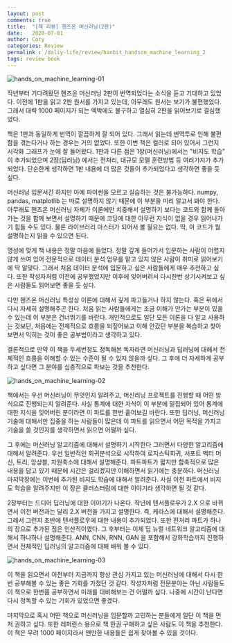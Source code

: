 ```yaml
---
layout: post
comments: true
title:  "[책 리뷰] 핸즈온 머신러닝(2판)"
date:   2020-07-01
author: Cory
categories: Review
permalink : /daliy-life/review/hanbit_handson_machine_learning_2
tags: review book
---
```


<img src="https://lh3.googleusercontent.com/pw/ACtC-3fUXzk03uK0qFA1o_-FbWlMjF9r0l_Zste-bt6KncFvmWw8mgbV_1ed_HM4Sbcgp-UH3vwL9TcbwciqCUHNbSv20HsJ_2UXmh4312iHJcCPLegyl3jT97PrvxtoX2P_TTFByX-WfVLVhN3XCSxmTt8f=w1350-h1800-no?authuser=0" alt="hands_on_machine_learning-01">

작년부터 기다려왔던 핸즈온 머신러닝 2판이 번역되었다는 소식을 듣고 기대하고 있었다. 이전에 1판을 읽고 2판 원서를 가지고 있는데, 아무래도 원서는 보기가 불편했었다. 그래서 대략 1000 페이지가 되는 엑박에도 불구하고 열심히 2판을 읽어보기로 결심했었다.

책은 1판과 동일하게 번역이 깔끔하게 잘 되어 있다. 그래서 읽는데 번역투로 인해 불편함을 겪는다거나 하는 경우는 거의 없었다. 또한 이번 책은 컬러로 되어 있어서 그런지 시각화 그래프가 눈에 잘 들어왔다. 1판과 다른 점은 1장(머신러닝)에서는 "비지도 학습" 이 추가되었으며 2장(딥러닝) 에서는 전처리, 대규모 모델 훈련방법 등 여러가지가 추가되었다. 단순한게 생각하면 1판 내용에 더 많은 것들이 추가되었다고 생각하면 좋을 듯 싶다.

머신러닝 입문서긴 하지만 아예 파이썬을 모르고 실습하는 것은 불가능하다. numpy, pandas, matplotlib 는 따로 설명하지 않기 때문에 이 부분을 미리 알고서 봐야 한다. 아무래도 핸즈온 머신러닝 자체가 이론에만 치중해서 설명하기 보다는 코드와 함께 돌아가는 것을 함께 보면서 설명하기 때문에 코딩에 대한 아무런 지식이 없을 경우 읽어나가기 힘들 수도 있다. 물론 라이브러리 마스터가 되어서 볼 필요는 없다. 딱, 이 코드가 뭘 설명하는지 읽을 수 있으면 된다. 

명성에 맞게 책 내용은 정말 마음에 들었다. 정말 깊게 들어가서 입문하는 사람이 어렵지 않게 쓰여 있어 전문적으로 데이터 분석 업무를 맡고 있지 않은 사람이 취미로 읽어보기에 딱 알맞다. 그래서 처음 데이터 분석에 입문하고 싶은 사람들에게 매우 추천하고 싶다. 또한 작성자처럼 이전에 공부했었지만 이후에 잊어버려서 다시한번 상기시켜보고 싶은 사람들도 읽어보면 좋을 듯 싶다. 

다만 핸즈온 머신러닝 특성상 이론에 대해서 깊게 파고들거나 하지 않는다. 혹은 뒤에서 다시 자세히 설명해주곤 한다. 처음 읽는 사람들에게는 조금 이해가 안가는 부분이 있을 수 있는데 이 부분은 건너뛰기를 바란다. 개인적으로도 일단 모든 이론을 다 알고 사용하는 것보단, 처음에는 전체적으로 흐름을 되짚어보고 이해 안갔던 부분을 복습하고 찾아보면서 익히는 것이 좋은 공부법이라고 생각하고 있다. 

결론적으로 만약 이 책을 두세번정도 정독해본 독자라면 머신러닝과 딥러닝에 대해서 전체적인 흐름을 이해할 수 있는 수준이 될 수 있지 않을까 싶다. 그 후에 더 자세하게 공부하고 싶다면 그 분야를 심층적으로 파보는 것을 추천한다. 

<img src="https://lh3.googleusercontent.com/pw/ACtC-3c7kvoHer0bI18nKKefquLLze7MOPoCyMGjYhEE-ebD0XuuQRl3LHXjXD15aE5uN0xUTY-DszU7rFkp2ebkfJW8YW6aN2sogpvS8EjFFb46U8qDYvvTf72vF8ruSYJy9bp5PuhvD2R7WmXdT9uAkUL4=w1680-h1260-no?authuser=0" alt="hands_on_machine_learning-02">

책에서는 우선 머신러닝이 무엇인지 알려주고, 머신러닝 프로젝트를 진행할 때 어떤 방식으로 진행되는지 알려준다. 사실 통계에 대한 지식이 이 부분에 밀집되어 있어 통계에 대한 지식을 잊어버린 분이라면 이 파트를 한번 훝어보길 바란다. 또한 딥러닝, 머신러닝 기술에 대해서만 집중을 하는 사람들이 많은데 이 파트를 읽으면서 어떤 목적을 가지고 기술을 쓸 것인지를 생각하면서 읽으면 어떨까 싶다.

그 후에는 머신러닝 알고리즘에 대해서 설명하기 시작한다 그러면서 다양한 알고리즘에 대해서 알려준다. 우선 일반적인 회귀분석으로 시작하여 로지스틱회귀, 서포트 벡터 머신, 트리, 앙상블, 차원축소에 대해서 설명해준다. 파트파트가 짧지만 함축적으로 많은 내용을 담고 있기 때문에 시간은 걸리겠지만 이해하면서 읽기에는 충분하다. 머신러닝 마지막장에는 이번에 추가된 비지도 학습에 대해서 알려준다. 사실 이전 파트에서 비지도 학습을 알려주지만 이 장은 클러스터링에 대한 이야기라 생각하면 될 것 같다.

2장부터는 드디어 딥러닝에 대한 이야기가 나온다. 작년에 텐서플로우가 2.X 으로 바뀌면서 이전 버전과는 달리 2.X 버전을 가지고 설명한다. 즉, 케라스에 대해서 설명해준다. 그래서 그런지 초반에 텐서플로우에 대한 내용이 추가되었다. 또한 전처리 파트가 하나의 장으로 추가된 점은 인산적이였다. 그 후부터는 이제 딥 뉴럴 네트워크 알고리즘에 대해서 하나하나 설명해준다. ANN, CNN, RNN, GAN 을 포함해서 강화학습까지 진행하면서 전체적인 딥러닝의 알고리즘에 대해 배워 볼 수 있다.

<img src="https://lh3.googleusercontent.com/pw/ACtC-3dzsZCRtv7V9amdXN0RbXveh_0z_GfCCZ0g2GXyCwQxe173dJ7CZWOdMryTyZjAT4Tw6XX8hcxBRXlC6Yb8y6MCAM7jks2IWKWWYDMfFRpO9g_Gs7ObkozmzUGRiTRZYl43PIzcCDPa3UBCHYW4rxPI=w1680-h1260-no?authuser=0" alt="hands_on_machine_learning-03">

이 책을 읽으면서 이전부터 지금까지 항상 관심 가지고 있는 머신러닝에 대해서 다시 한번 공부해볼 수 있는 좋은 기회를 가졌던 것 같다. 작성자처럼 전문분야는 아닌 사람들도 이 책으로 한번쯤 공부하면서 미래를 대비해보는 건 어떨까 싶다. 나중에 시간이 난다면 다시 정독할 수 있는 기회가 있었으면 좋겠다.

마지막으로 혹시 어떤 책으로 머신러닝을 입문할까 고민하는 분들에게 일단 이 책을 먼저 권하고 싶다. 또한 레퍼런스 용으로 책 한권 구매하고 싶은 사람도 이 책을 추천한다. 이 책은 무려 1000 페이지라서 왠만한 내용들은 쉽게 찾아볼 수 있을 것이다.

